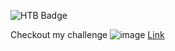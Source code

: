 

![HTB Badge](https://github.com/MikeAnast/MikeAnast/assets/24854891/3231036a-caac-4a0a-80ab-5c22633cdf6b)

Checkout my challenge ![image](https://github.com/MikeAnast/MikeAnast/assets/24854891/1475f123-02c9-4f8c-8f15-1c17d5360637) [Link](https://hackmyvm.eu/challenges/challenge.php?c=059)
